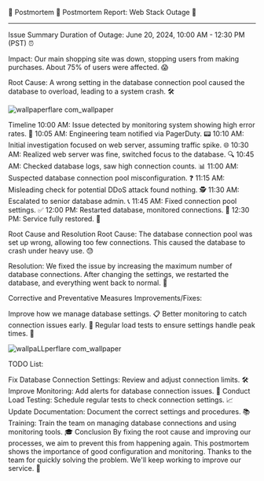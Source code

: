 🍂 Postmortem 🍂
Postmortem Report: Web Stack Outage 🚨
____________________________________________________________________

Issue Summary
Duration of Outage: June 20, 2024, 10:00 AM - 12:30 PM (PST) ⏰

Impact: Our main shopping site was down, stopping users from making purchases. About 75% of users were affected. 😱

Root Cause: A wrong setting in the database connection pool caused the database to overload, leading to a system crash. 🛠️

![wallpaperflare com_wallpaper](https://github.com/khalidhub7/alx-system_engineering-devops/assets/139714446/fed6cf47-dfbb-4cb9-a96c-8b8399075714)

Timeline
10:00 AM: Issue detected by monitoring system showing high error rates. 🚨
10:05 AM: Engineering team notified via PagerDuty. 📟
10:10 AM: Initial investigation focused on web server, assuming traffic spike. 🌐
10:30 AM: Realized web server was fine, switched focus to the database. 🔍
10:45 AM: Checked database logs, saw high connection counts. 📊
11:00 AM: Suspected database connection pool misconfiguration. ❓
11:15 AM: Misleading check for potential DDoS attack found nothing. 🕵️
11:30 AM: Escalated to senior database admin. 📞
11:45 AM: Fixed connection pool settings. ✅
12:00 PM: Restarted database, monitored connections. 🔄
12:30 PM: Service fully restored. 🎉

Root Cause and Resolution
Root Cause: The database connection pool was set up wrong, allowing too few connections. This caused the database to crash under heavy use. 😓

Resolution: We fixed the issue by increasing the maximum number of database connections. After changing the settings, we restarted the database, and everything went back to normal. 🔧

Corrective and Preventative Measures
Improvements/Fixes:

Improve how we manage database settings. 📋
Better monitoring to catch connection issues early. 🚀
Regular load tests to ensure settings handle peak times. 🧪

![wallpaLLperflare com_wallpaper](https://github.com/khalidhub7/alx-system_engineering-devops/assets/139714446/f5d027ad-fae2-4975-adf4-c9e9fe8d8543)

TODO List:

Fix Database Connection Settings:
Review and adjust connection limits. 🛠️
Improve Monitoring:
Add alerts for database connection issues. 🔔
Conduct Load Testing:
Schedule regular tests to check connection settings. 📈
Update Documentation:
Document the correct settings and procedures. 📚
Training:
Train the team on managing database connections and using monitoring tools. 🎓
Conclusion
By fixing the root cause and improving our processes, we aim to prevent this from happening again. This postmortem shows the importance of good configuration and monitoring. Thanks to the team for quickly solving the problem. We'll keep working to improve our service. 🌟
